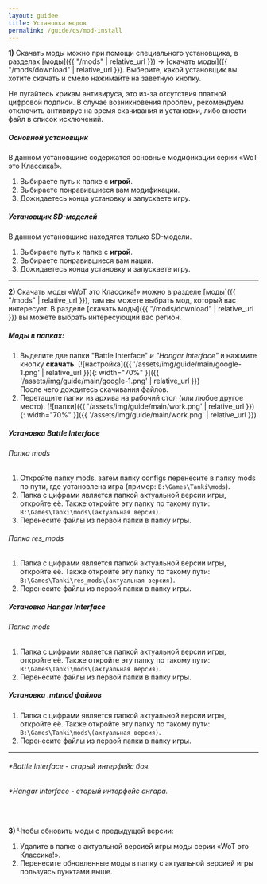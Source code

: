 ```yaml
---
layout: guidee
title: Установка модов
permalink: /guide/qs/mod-install
---
```


**1)** Скачать моды можно при помощи специального установщика, в разделах [моды]({{ "/mods" | relative_url }}) -> [скачать моды]({{ "/mods/download" | relative_url }}). Выберите, какой установщик вы хотите скачать и смело нажимайте на заветную кнопку.

Не пугайтесь крикам антивируса, это из-за отсутствия платной цифровой подписи. В случае возникновения проблем, рекомендуем отключить антивирус на время скачивания и установки, либо внести файл в список исключений.

##### **Основной установщик**

В данном установщике содержатся основные модификации серии «WoT это Классика!». 

1. Выбираете путь к папке с **игрой**.
2. Выбираете понравившиеся вам модификации.
3. Дожидаетесь конца установку и запускаете игру.

##### **Установщик SD-моделей**

В данном установщике находятся только SD-модели.

1. Выбираете путь к папке с **игрой**.
2. Выбираете понравившиеся вам нации.
3. Дожидаетесь конца установку и запускаете игру.

---

**2)** Скачать моды «WoT это Классика!» можно в разделе [моды]({{ "/mods" | relative_url }}), там вы можете выбрать мод, который вас интересует. В разделе [скачать моды]({{ "/mods/download" | relative_url }}) вы можете выбрать интересующий вас регион.

##### **Моды в папках:**

1. Выделите две папки "Battle Interface" *и "Hangar Interface"* и нажмите кнопку **скачать**.
[![настройка]({{ '/assets/img/guide/main/google-1.png' | relative_url }}){: width="70%" }]({{ '/assets/img/guide/main/google-1.png' | relative_url }})  
После чего дождитесь скачивания файлов.
2. Перетащите папки из архива на рабочий стол (или любое другое место).
[![папки]({{ '/assets/img/guide/main/work.png' | relative_url }}){: width="70%" }]({{ '/assets/img/guide/main/work.png' | relative_url }})

##### Установка Battle Interface

###### Папка mods

1. Откройте папку mods, затем папку configs перенесите в папку mods по пути, где установлена игра (пример: `B:\Games\Tanki\mods`).
2. Папка с цифрами является папкой актуальной версии игры, откройте её. Также откройте эту папку по такому пути: `B:\Games\Tanki\mods\(актуальная версия)`.
3. Перенесите файлы из первой папки в папку игры.

###### Папка res_mods

1. Папка с цифрами является папкой актуальной версии игры, откройте её. Также откройте эту папку по такому пути: `B:\Games\Tanki\res_mods\(актуальная версия)`.
2. Перенесите файлы из первой папки в папку игры.

##### Установка Hangar Interface

###### Папка mods

1. Папка с цифрами является папкой актуальной версии игры, откройте её. Также откройте эту папку по такому пути: `B:\Games\Tanki\mods\(актуальная версия)`.
2. Перенесите файлы из первой папки в папку игры.

##### Установка .mtmod файлов

1. Папка с цифрами является папкой актуальной версии игры, откройте её. Также откройте эту папку по такому пути: `B:\Games\Tanki\mods\(актуальная версия)`.
2. Перенесите файлы из первой папки в папку игры.

---

###### **Battle Interface - старый интерфейс боя.*

###### **Hangar Interface - старый интерфейс ангара.*

<br>

**3)**  Чтобы обновить моды с предыдущей версии:

1. Удалите в папке с актуальной версией игры моды серии «WoT это Классика!».
2. Перенесите обновленные моды в папку с актуальной версией игры пользуясь пунктами выше.